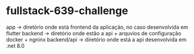 # fullstack-639-challenge

app -> diretório onde está frontend da aplicação, no caso desenvolvida em flutter
backend -> diretório onde estão a api + arquvios de configuração docker + ngninx
backend/api -> diretório onde está a api desenvolvida em .net 8.0

